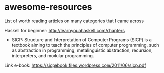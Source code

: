 # awesome-resources
List of worth reading articles on many categories that I came across

Haskell for beginner: http://learnyouahaskell.com/chapters

* SICP: 
Structure and Interpretation of Computer Programs (SICP) is a textbook aiming to teach the principles of computer programming, such as abstraction in programming, metalinguistic abstraction, recursion, interpreters, and modular programming.

Link e-book: https://sicpebook.files.wordpress.com/2011/06/sicp.pdf
